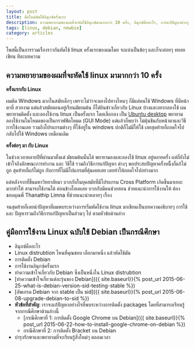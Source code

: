```yaml
---
layout: post
title: มือใหม่หัดใช้ลินุกซ์ครั้งแรก
description: ความพยายามของผมที่จะหัดใช้ลินุกซ์มามากกว่า 10 ครั้ง, ลินุกซ์คืออะไร, การแก้ปัญหาต่างๆ, Linux distrubtion, Debian, การบำรุงรักษา
tags: [linux, debian, newbie]
category: articles
---
```


โพสนี้เป็นการรวมเรื่องราวกันหัดใช้ linux ครั้งแรกของผมโดย จะแบ่งเป็นข้อๆ และก็จะค่อยๆ ทยอยเขียน
ทีละบทความ

## ความพยายามของผมที่จะหัดใช้ linux มามากกว่า 10 ครั้ง

**ครั้งแรกกับ Linux**

ผมติด Windows มากในสมัยเด็กๆ เพราะไม่ว่าจะมองไปทางไหนๆ ก็มีแต่คนใช้ Windows ที่มีหน้าตาที่
สวยงาม แต่แล้วสมัยตอนอยู่เรียนมัธยมต้น ก็ได้ยินข่าวเกี่ยวกับ Linux บ้างและอยากลองใช้ ผมพยายามติดตั้ง
และลองใช้งาน linux เป็นครั้งแรก โดยเลือกลง
เป็น [Ubuntu desktop](http://www.ubuntu.com/download/desktop)
พยายามลองใช้งานในโหมดของเป็นกราฟฟิคโหมด (GUI Mode) แต่แล้วก็พบว่า ไม่คุ้นชินกับหน้าตาและวิธี
การใช้งานเลย รวมถึงโปรแกรมต่างๆ ที่ใช้อยู่ใน windows ปกติก็ไม่มีให้ใช้ เลยสุดท้ายก็ถอดใจไปกลับไปใช้
Windows เหมือนเดิม

**ครั้งต่อๆ มา กับ Linux**

ในช่วงเวลาหลายปีที่ผ่านมาตั้งแต่ มัธยมต้นนั้นได้ พยายามลงและลองใช้ linux อยู่หลายครั้ง แต่ก็ยังไม่
เข้าใจถึงลักษณะการทำงาน และ วิธีใช้ รวมถึงวิธีการแก้ปัญหา ต่างๆ พอประสบปัญหาครั้งหนึี่งก็แก้ไม่ถูก
สุดท้ายก็แก้ไม่ถูก กับการที่ไม่มีโปแกรมที่คุ้นเคยเลย เลยทำให้ถอดใจไปอย่างมาก

แต่หลังจากที่ขึ้นมหาวิทยาลัยมา บวกกับในยุคสมัยที่มีโปรแกรม Cross Platform เกิดขึ้นมาเยอะมากทำให้
สามารถใช้งานได้ ค่อนข้างโอเคเลย บวกกับมีคนช่วยสอน ช่วยแนะนำการใช้งานให้ ต้องขอบคุณพี่
Thanathip Limna ที่ช่วยแนะนำหลายๆ เรื่อง

จนสุดท้ายก็เลยนำปัญหาที่ผมพบระหว่างการเริ่มหัดใช้งาน linux มาเขียนเป็นบทความอธิบายๆ การใช้ และ
ปัญหารวมถึงวิธีการแก้ปัญหาเป็นส่วนๆ ไป ตามหัวข้อด้านล่าง

## คู่มือการใช้งาน Linux ฉบับใช้ Debian เป็นกรณีศึกษา
- ลินุกซ์คืออะไร
- Linux distrubtion ไหนที่คุณชอบ เลือกมาหนึ่ง แล้วหัดใช้มัน
- การติดตั้ง Debian
- การใช้งานลินุกซ์ครั้งแรก
- ทำความเข้าใจเกี่ยวกับ Debian ซึ่งเป็นหนึ่งใน Linux distrubtion
- [ทำความเข้าใจเกี่ยวแต่ละรุ่นของ Debian]({{ site.baseurl}}{% post_url 2015-06-25-what-is-debian-version-sid-testing-stable %})
- [อัพเกรด Debian จาก stable เป็น sid]({{ site.baseurl}}{% post_url 2015-06-08-upgrade-debian-to-sid %})
- **หัวข้อที่สำคัญ**: เราจะแก้ปัญหาอย่างไรที่พบระหว่างการติดตั้ง packages โดยที่สามารถเรียนรู้จากกรณีศึกษาด้านล่างนี้
    - [กรณีศึกษาที่ 1: การติดตั้ง Google Chrome บน Debian]({{ site.baseurl}}{% post_url 2015-06-22-how-to-install-google-chrome-on-debian %})
    - กรณีศึกษาที่ 2: การติดตั้ง Bracket บน Debian
- บำรุงรักษาและพยายามที่จะเรียนรู้สิ่งใหม่ๆ ตลอดเวลา



